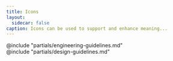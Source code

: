 ```yaml
---
title: Icons
layout:
  sidecar: false
caption: Icons can be used to support and enhance meaning...
---
```


<section data-tab="Library">
  <Doc::IconsList
    @icons={{this.filteredIcons}}
    @onSelect={{this.selectIconSize}}
    @searchQuery={{this.searchQuery}}
    @searchIcons={{this.searchIcons}}
  />
</section>

<section data-tab="Code">
  @include "partials/engineering-guidelines.md"
</section>

<section data-tab="Guidelines">
  @include "partials/design-guidelines.md"
</section>

